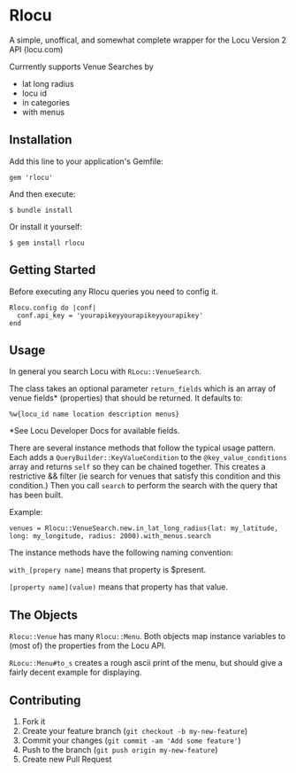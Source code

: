 # Rlocu

A simple, unoffical, and somewhat complete wrapper for the Locu Version 2 API (locu.com)

Currrently supports Venue Searches by
* lat long radius
* locu id
* in categories
* with menus

## Installation

Add this line to your application's Gemfile:

    gem 'rlocu'

And then execute:

    $ bundle install

Or install it yourself:

    $ gem install rlocu

## Getting Started

Before executing any Rlocu queries you need to config it.

    Rlocu.config do |conf|
      conf.api_key = 'yourapikeyyourapikeyyourapikey'
    end

## Usage
In general you search Locu with `RLocu::VenueSearch`.

The class takes an optional parameter `return_fields` which is an array of venue fields* (properties) that should be returned.  It defaults to:

    %w{locu_id name location description menus}

*See Locu Developer Docs for available fields.

There are several instance methods that follow the typical usage pattern.  Each adds a `QueryBuilder::KeyValueCondition` to the `@key_value_conditions` array and returns `self` so they can be chained together.  This creates a restrictive && filter (ie search for venues that satisfy this condition and this condition.)  Then you call `search` to perform the search with the query that has been built.

Example:

    venues = Rlocu::VenueSearch.new.in_lat_long_radius(lat: my_latitude, long: my_longitude, radius: 2000).with_menus.search

The instance methods have the following naming convention:

`with_[propery name]` means that property is $present.

`[property name](value)` means that property has that value.

## The Objects

`Rlocu::Venue` has many `Rlocu::Menu`.  Both objects map instance variables to (most of) the properties from the Locu API.


`RLocu::Menu#to_s` creates a rough  ascii print of the menu, but should give a fairly decent example for displaying.

## Contributing

1. Fork it
2. Create your feature branch (`git checkout -b my-new-feature`)
3. Commit your changes (`git commit -am 'Add some feature'`)
4. Push to the branch (`git push origin my-new-feature`)
5. Create new Pull Request
